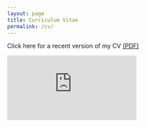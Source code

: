 ```yaml
---
layout: page
title: Curriculum Vitae
permalink: /cv/
---
```


Click here for a recent version of my CV [(PDF)](https://arunfrey.github.io/assets/AFrey_CV.pdf)

<embed src="https://arunfrey.github.io/assets/AFrey_CV.pdf" type="application/pdf"/>
